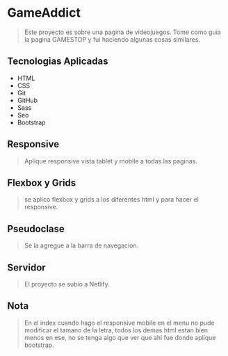 # GameAddict

> Este proyecto es sobre una pagina de videojuegos. Tome como guia la pagina GAMESTOP y fui haciendo algunas cosas similares.

## Tecnologias Aplicadas
- HTML
- CSS
- Git
- GitHub
- Sass
- Seo
- Bootstrap

## Responsive
> Aplique responsive vista tablet y mobile a todas las paginas.

## Flexbox y Grids
> se aplico flexbox y grids a los diferentes html y para hacer el responsive.

## Pseudoclase
> Se la agregue a la barra de navegacion.

## Servidor
> El proyecto se subio a Netlify.

## Nota
> En el index cuando hago el responsive mobile en el menu no pude modificar el tamano de la letra, todos los demas html estan bien menos en ese, no se tenga algo que ver que ahi fue donde aplique bootstrap.

